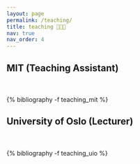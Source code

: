 ```yaml
---
layout: page
permalink: /teaching/
title: teaching 🧑🏻‍🏫 
nav: true
nav_order: 4
---
```


<div class="publications">
<h2 class="year">MIT (Teaching Assistant)</h2><br><br>
{% bibliography -f teaching_mit %}



<h2 class="year">University of Oslo (Lecturer)</h2><br><br>
{% bibliography -f teaching_uio %}